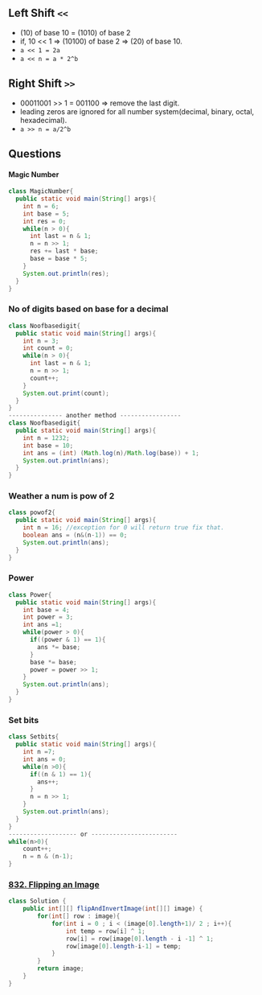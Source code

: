 ## **Left Shift `<<`**
- (10) of base 10 = (1010) of base 2 
- if, 10 << 1 => (10100) of base 2 => (20) of base 10.
- `a << 1 = 2a`
- `a << n = a * 2^b`
## **Right Shift** `>>`
- 00011001 >> 1 = 001100 => remove the last digit.
- leading zeros are ignored for all number system(decimal, binary, octal, hexadecimal).
- `a >> n = a/2^b`

## **Questions**
#### **Magic Number**
```java
class MagicNumber{
  public static void main(String[] args){
    int n = 6;
    int base = 5;
    int res = 0;
    while(n > 0){
      int last = n & 1;
      n = n >> 1;
      res += last * base;
      base = base * 5;
    }
    System.out.println(res);
  }
}
```
### **No of digits based on base for a decimal**
```java
class Noofbasedigit{
  public static void main(String[] args){
    int n = 3;
    int count = 0;
    while(n > 0){
      int last = n & 1;
      n = n >> 1;
      count++;
    }
    System.out.print(count);
  }
}
--------------- another method -----------------
class Noofbasedigit{
  public static void main(String[] args){
    int n = 1232;
    int base = 10;
    int ans = (int) (Math.log(n)/Math.log(base)) + 1;
    System.out.println(ans);
  }
}
```

### **Weather a num is pow of 2**
```java
class powof2{
  public static void main(String[] args){
    int n = 16; //exception for 0 will return true fix that.
    boolean ans = (n&(n-1)) == 0;
    System.out.println(ans);
  }
}
```
### **Power**
```java
class Power{
  public static void main(String[] args){
    int base = 4;
    int power = 3;
    int ans =1;
    while(power > 0){
      if((power & 1) == 1){
        ans *= base;
      }
      base *= base;
      power = power >> 1;
    }
    System.out.println(ans);
  }
}
```
### **Set bits**
```java
class Setbits{
  public static void main(String[] args){
    int n =7;
    int ans = 0;
    while(n >0){
      if((n & 1) == 1){
        ans++;
      }
      n = n >> 1;
    }
    System.out.println(ans);
  }
}
------------------- or ------------------------
while(n>0){
	count++;
	n = n & (n-1);
}
```

### **[832. Flipping an Image](https://leetcode.com/problems/flipping-an-image/)**
```java
class Solution {
    public int[][] flipAndInvertImage(int[][] image) {
        for(int[] row : image){
            for(int i = 0 ; i < (image[0].length+1)/ 2 ; i++){
                int temp = row[i] ^ 1;
                row[i] = row[image[0].length - i -1] ^ 1;
                row[image[0].length-i-1] = temp;
            }
        }
        return image;
    }
}
```